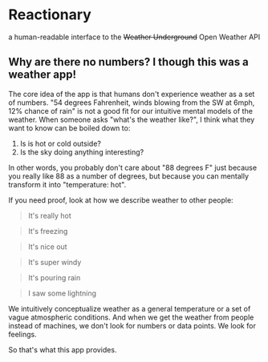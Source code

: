 # Reactionary

a human-readable interface to the ~~Weather Underground~~ Open Weather API

## Why are there no numbers? I though this was a weather app!

The core idea of the app is that humans don't experience weather as a set of numbers. "54 degrees Fahrenheit, winds blowing from the SW at 6mph, 12% chance of rain" is not a good fit for our intuitive mental models of the weather. When someone asks "what's the weather like?", I think what they want to know can be boiled down to: 

1. Is is hot or cold outside?
2. Is the sky doing anything interesting?

In other words, you probably don't care about "88 degrees F" just because you really like 88 as a number of degrees, but because you can mentally transform it into "temperature: hot".

If you need proof, look at how we describe weather to other people:

> It's really hot

> It's freezing

> It's nice out

> It's super windy

> It's pouring rain

> I saw some lightning

We intuitively conceptualize weather as a general temperature or a set of vague atmospheric conditions. And when we get the weather from people instead of machines, we don't look for numbers or data points. We look for feelings.

So that's what this app provides.